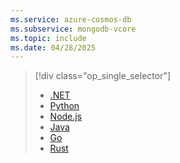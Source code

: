 ```yaml
---
ms.service: azure-cosmos-db
ms.subservice: mongodb-vcore
ms.topic: include
ms.date: 04/28/2025
---
```


> [!div class="op_single_selector"]
>
> - [.NET](../how-to-build-dotnet-console-app.md)
> - [Python](../how-to-build-python-console-app.md)
> - [Node.js](../how-to-build-nodejs-console-app.md)
> - [Java](../how-to-build-java-console-app.md)
> - [Go](../how-to-build-go-console-app.md)
> - [Rust](../how-to-build-rust-console-app.md)
>